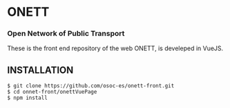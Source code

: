 # ONETT
### Open Network of Public Transport  
These is the front end repository of the web ONETT, is develeped in VueJS.  
## INSTALLATION  
```
$ git clone https://github.com/osoc-es/onett-front.git  
$ cd onnet-front/onettVuePage  
$ npm install  
```
